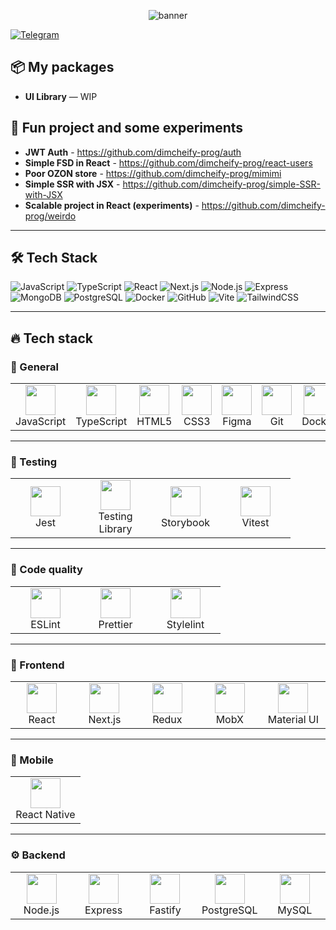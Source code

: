  
<!-- Баннер / заголовок -->
<p align="center">
  <img src="https://capsule-render.vercel.app/api?text=Here%20we%20go%20again&animation=fadeIn&type=waving&color=gradient&height=200&fontSize=50" alt="banner" />
</p>

[![Telegram](https://img.shields.io/badge/Telegram-@dimcheify-blue?logo=telegram)](https://t.me/@dimcheify)  

## 📦 My packages

- **UI Library** — WIP

## 🚀 Fun project and some experiments

- **JWT Auth** - https://github.com/dimcheify-prog/auth
- **Simple FSD in React** - https://github.com/dimcheify-prog/react-users
- **Poor OZON store** - https://github.com/dimcheify-prog/mimimi
- **Simple SSR with JSX** - https://github.com/dimcheify-prog/simple-SSR-with-JSX
- **Scalable project in React (experiments)** - https://github.com/dimcheify-prog/weirdo

---

## 🛠 Tech Stack

![JavaScript](https://img.shields.io/badge/JavaScript-F7DF1E?logo=javascript&logoColor=000)
![TypeScript](https://img.shields.io/badge/TypeScript-3178C6?logo=typescript&logoColor=fff)
![React](https://img.shields.io/badge/React-61DAFB?logo=react&logoColor=000)
![Next.js](https://img.shields.io/badge/Next.js-000000?logo=next.js)
![Node.js](https://img.shields.io/badge/Node.js-339933?logo=node.js&logoColor=fff)
![Express](https://img.shields.io/badge/Express-000000?logo=express&logoColor=fff)
![MongoDB](https://img.shields.io/badge/MongoDB-47A248?logo=mongodb&logoColor=fff)
![PostgreSQL](https://img.shields.io/badge/PostgreSQL-4169E1?logo=postgresql&logoColor=fff)
![Docker](https://img.shields.io/badge/Docker-2496ED?logo=docker&logoColor=fff)
![GitHub](https://img.shields.io/badge/GitHub-181717?logo=github)
![Vite](https://img.shields.io/badge/Vite-646CFF?logo=vite&logoColor=fff)
![TailwindCSS](https://img.shields.io/badge/TailwindCSS-06B6D4?logo=tailwindcss&logoColor=fff)

---

## 🔥 Tech stack

### 🧩 General
<table>
  <tr>
    <td align="center" width="96"><img src="https://skillicons.dev/icons?i=js" width="48"/><br>JavaScript</td>
    <td align="center" width="96"><img src="https://skillicons.dev/icons?i=ts" width="48"/><br>TypeScript</td>
    <td align="center" width="96"><img src="https://skillicons.dev/icons?i=html" width="48"/><br>HTML5</td>
    <td align="center" width="96"><img src="https://skillicons.dev/icons?i=css" width="48"/><br>CSS3</td>
    <td align="center" width="96"><img src="https://skillicons.dev/icons?i=figma" width="48"/><br>Figma</td>
    <td align="center" width="96"><img src="https://skillicons.dev/icons?i=git" width="48"/><br>Git</td>
    <td align="center" width="96"><img src="https://skillicons.dev/icons?i=docker" width="48"/><br>Docker</td>
  </tr>
</table>

---

### 🧪 Testing
<table>
  <tr>
    <td align="center" width="96"><img src="https://skillicons.dev/icons?i=jest" width="48"/><br>Jest</td>
    <td align="center" width="96"><img src="https://testing-library.com/img/octopus-128x128.png" width="48"/><br>Testing Library</td>
    <td align="center" width="96"><img src="https://raw.githubusercontent.com/storybookjs/brand/main/badge/badge-storybook.svg" width="48"/><br>Storybook</td>
    <td align="center" width="96"><img src="https://skillicons.dev/icons?i=vitest" width="48"/><br>Vitest</td>
  </tr>
</table>

---

### 🧹 Code quality
<table>
  <tr>
    <td align="center" width="96">
      <img src="https://cdn.jsdelivr.net/gh/devicons/devicon/icons/eslint/eslint-original.svg" width="48"/><br>ESLint
    </td>
    <td align="center" width="96">
      <img src="https://cdn.jsdelivr.net/gh/devicons/devicon/icons/prettier/prettier-original.svg" width="48"/><br>Prettier
    </td>
    <td align="center" width="96">
      <img src="https://avatars.githubusercontent.com/u/2498506?s=200&v=4" width="48"/><br>Stylelint
    </td>
  </tr>
</table>

---

### 🎨 Frontend
<table>
  <tr>
    <td align="center" width="96"><img src="https://skillicons.dev/icons?i=react" width="48"/><br>React</td>
    <td align="center" width="96"><img src="https://skillicons.dev/icons?i=nextjs" width="48"/><br>Next.js</td>
    <td align="center" width="96"><img src="https://cdn.jsdelivr.net/gh/devicons/devicon/icons/redux/redux-original.svg" width="48"/><br>Redux</td>
    <td align="center" width="96"><img src="https://raw.githubusercontent.com/mobxjs/mobx/main/packages/mobx-logo/src/assets/mobx.png" width="48"/><br>MobX</td>
    <td align="center" width="96"><img src="https://skillicons.dev/icons?i=materialui" width="48"/><br>Material UI</td>
  </tr>
</table>

---

### 📱 Mobile
<table>
  <tr>
    <td align="center" width="96"><img src="https://skillicons.dev/icons?i=react" width="48"/><br>React Native</td>
  </tr>
</table>

---

### ⚙️ Backend
<table>
  <tr>
    <td align="center" width="96"><img src="https://skillicons.dev/icons?i=nodejs" width="48"/><br>Node.js</td>
    <td align="center" width="96"><img src="https://skillicons.dev/icons?i=express" width="48"/><br>Express</td>
    <td align="center" width="96"><img src="https://www.vectorlogo.zone/logos/fastify/fastify-icon.svg" width="48"/><br>Fastify</td>
    <td align="center" width="96"><img src="https://skillicons.dev/icons?i=postgres" width="48"/><br>PostgreSQL</td>
    <td align="center" width="96"><img src="https://skillicons.dev/icons?i=mysql" width="48"/><br>MySQL</td>
  </tr>
</table>
